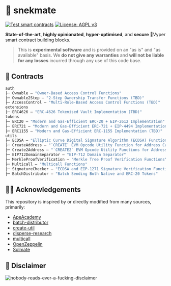 # 🐍 snekmate

[![Test smart contracts](https://github.com/pcaversaccio/snekmate/actions/workflows/test-contracts.yml/badge.svg)](https://github.com/pcaversaccio/snekmate/actions/workflows/test-contracts.yml)
[![License: AGPL v3](https://img.shields.io/badge/License-AGPL%20v3-blue.svg)](https://www.gnu.org/licenses/agpl-3.0)

**State-of-the-art**, **highly opinionated**, **hyper-optimised**, and **secure** 🐍Vyper smart contract building blocks.

> This is **experimental software** and is provided on an "as is" and "as available" basis. We **do not give any warranties** and **will not be liable for any losses** incurred through any use of this code base.

## 📜 Contracts

```ml
auth
├─ Ownable — "Owner-Based Access Control Functions"
├─ Ownable2Step — "2-Step Ownership Transfer Functions (TBD)"
├─ AccessControl — "Multi-Role-Based Access Control Functions (TBD)"
extensions
├─ ERC4626 — "ERC-4626 Tokenised Vault Implementation (TBD)"
tokens
├─ ERC20 — "Modern and Gas-Efficient ERC-20 + EIP-2612 Implementation"
├─ ERC721 — "Modern and Gas-Efficient ERC-721 + EIP-4494 Implementation"
├─ ERC1155 — "Modern and Gas-Efficient ERC-1155 Implementation (TBD)"
utils
├─ ECDSA — "Elliptic Curve Digital Signature Algorithm (ECDSA) Functions"
├─ CreateAddress — "`CREATE` EVM Opcode Utility Function for Address Calculation"
├─ Create2Address — "`CREATE2` EVM Opcode Utility Functions for Address Calculations"
├─ EIP712DomainSeparator — "EIP-712 Domain Separator"
├─ MerkleProofVerification — "Merkle Tree Proof Verification Functions"
├─ Multicall — "Multicall Functions"
├─ SignatureChecker — "ECDSA and EIP-1271 Signature Verification Function"
├─ BatchDistributor — "Batch Sending Both Native and ERC-20 Tokens"
```

## 🙏🏼 Acknowledgements

This repository is inspired by or directly modified from many sources, primarily:

- [ApeAcademy](https://github.com/ApeAcademy)
- [batch-distributor](https://github.com/pcaversaccio/batch-distributor)
- [create-util](https://github.com/pcaversaccio/create-util)
- [disperse-research](https://github.com/banteg/disperse-research)
- [multicall](https://github.com/mds1/multicall)
- [OpenZeppelin](https://github.com/OpenZeppelin/openzeppelin-contracts)
- [Solmate](https://github.com/transmissions11/solmate)

## 💢 Disclaimer

![nobody-reads-ever-a-fucking-disclaimer](https://user-images.githubusercontent.com/25297591/167394075-1813e258-3b03-4bc8-9305-69126a07d57e.png)
